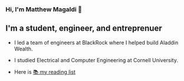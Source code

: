 ### Hi, I'm Matthew Magaldi 👋

## I'm a student, engineer, and entreprenuer

- I led a team of engineers at BlackRock where I helped build Aladdin Wealth.

- I studied Electrical and Computer Engineering at Cornell University.

- Here is [📚 my reading list](https://www.goodreads.com/review/list/68216178-matthew-magaldi?utf8=✓&shelf=read&title=matthew-magaldi&per_page=infinite)

<!--
**magaldima/magaldima** is a ✨ _special_ ✨ repository because its `README.md` (this file) appears on your GitHub profile.

Here are some ideas to get you started:

- 🔭 I’m currently working on ...
- 🌱 I’m currently learning ...
- 👯 I’m looking to collaborate on ...
- 🤔 I’m looking for help with ...
- 💬 Ask me about ...
- 📫 How to reach me: ...
- 😄 Pronouns: ...
- ⚡ Fun fact: ...
-->
